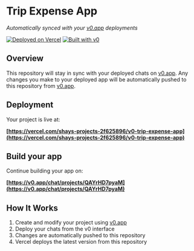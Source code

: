# Trip Expense App

*Automatically synced with your [v0.app](https://v0.app) deployments*

[![Deployed on Vercel](https://img.shields.io/badge/Deployed%20on-Vercel-black?style=for-the-badge&logo=vercel)](https://vercel.com/shays-projects-2f625896/v0-trip-expense-app)
[![Built with v0](https://img.shields.io/badge/Built%20with-v0.app-black?style=for-the-badge)](https://v0.app/chat/projects/QAYrHD7pyaM)

## Overview

This repository will stay in sync with your deployed chats on [v0.app](https://v0.app).
Any changes you make to your deployed app will be automatically pushed to this repository from [v0.app](https://v0.app).

## Deployment

Your project is live at:

**[https://vercel.com/shays-projects-2f625896/v0-trip-expense-app](https://vercel.com/shays-projects-2f625896/v0-trip-expense-app)**

## Build your app

Continue building your app on:

**[https://v0.app/chat/projects/QAYrHD7pyaM](https://v0.app/chat/projects/QAYrHD7pyaM)**

## How It Works

1. Create and modify your project using [v0.app](https://v0.app)
2. Deploy your chats from the v0 interface
3. Changes are automatically pushed to this repository
4. Vercel deploys the latest version from this repository
